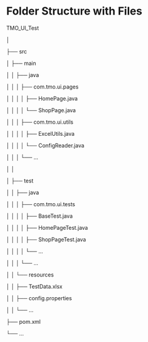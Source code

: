 # Folder Structure with Files

TMO_UI_Test

│

├── src

│   ├── main

│   │   ├── java

│   │   │   ├── com.tmo.ui.pages

│   │   │   │   ├── HomePage.java

│   │   │   │   └── ShopPage.java

│   │   │   ├── com.tmo.ui.utils

│   │   │   │   ├── ExcelUtils.java

│   │   │   │   └── ConfigReader.java

│   │   │   └── ...

│   │

│   ├── test

│   │   ├── java

│   │   │   ├── com.tmo.ui.tests

│   │   │   │   ├── BaseTest.java   

│   │   │   │   ├── HomePageTest.java

│   │   │   │   ├── ShopPageTest.java

│   │   │   │   └── ...

│   │   │   └── ...

│   │   └── resources

│   │       ├── TestData.xlsx

│   │       ├── config.properties

│   │       └── ...

├── pom.xml

└── ...
